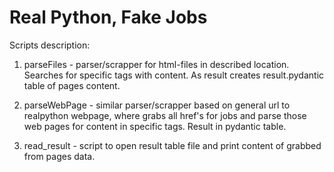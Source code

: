 # Real Python, Fake Jobs

Scripts description:
1. parseFiles - parser/scrapper for html-files in described location. Searches for specific tags with content. As result creates result.pydantic table of pages content.

2. parseWebPage - similar parser/scrapper based on general url to realpython webpage, where grabs all href's for jobs and parse those web pages for content in specific tags. Result in pydantic table.

3. read_result - script to open result table file and print content of grabbed from pages data.
